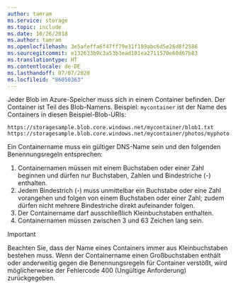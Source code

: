 ```yaml
---
author: tamram
ms.service: storage
ms.topic: include
ms.date: 10/26/2018
ms.author: tamram
ms.openlocfilehash: 3e5afeffa6f47ff79e31f189abc6d5e26d8f2586
ms.sourcegitcommit: e132633b9c3a53b3ead101ea2711570e60d67b83
ms.translationtype: HT
ms.contentlocale: de-DE
ms.lasthandoff: 07/07/2020
ms.locfileid: "86050363"
---
```

Jeder Blob im Azure-Speicher muss sich in einem Container befinden. Der Container ist Teil des Blob-Namens. Beispiel: `mycontainer` ist der Name des Containers in diesen Beispiel-Blob-URIs:

```http
https://storagesample.blob.core.windows.net/mycontainer/blob1.txt
https://storagesample.blob.core.windows.net/mycontainer/photos/myphoto.jpg
```

Ein Containername muss ein gültiger DNS-Name sein und den folgenden Benennungsregeln entsprechen:

1. Containernamen müssen mit einem Buchstaben oder einer Zahl beginnen und dürfen nur Buchstaben, Zahlen und Bindestriche (-) enthalten.
2. Jedem Bindestrich (-) muss unmittelbar ein Buchstabe oder eine Zahl vorangehen und folgen von einem Buchstaben oder einer Zahl; zudem dürfen nicht mehrere Bindestriche direkt aufeinander folgen.
3. Der Containername darf ausschließlich Kleinbuchstaben enthalten.
4. Containernamen müssen zwischen 3 und 63 Zeichen lang sein.

> [!IMPORTANT]
> Beachten Sie, dass der Name eines Containers immer aus Kleinbuchstaben bestehen muss. Wenn der Containername einen Großbuchstaben enthält oder anderweitig gegen die Benennungsregeln für Container verstößt, wird möglicherweise der Fehlercode 400 (Ungültige Anforderung) zurückgegeben. 
> 
> 

